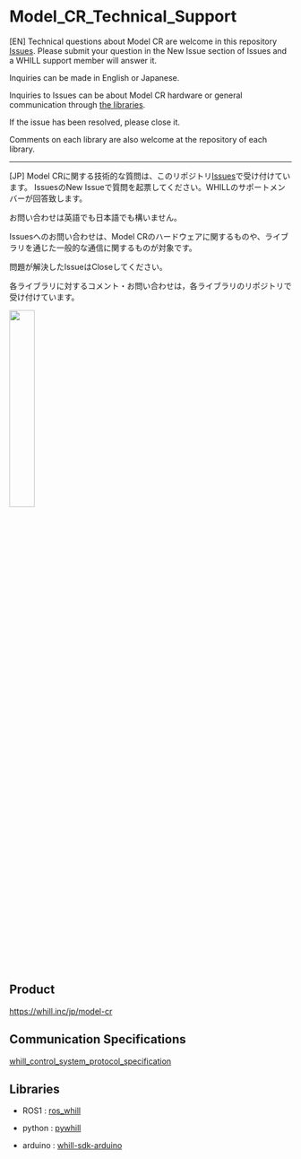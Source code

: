 # Model_CR_Technical_Support
[EN]
Technical questions about Model CR are welcome in this repository [Issues](https://github.com/WHILL/Model_CR_Technical_Support/issues).
Please submit your question in the New Issue section of Issues and a WHILL support member will answer it.

Inquiries can be made in English or Japanese.

Inquiries to Issues can be about Model CR hardware or general communication through [the libraries](https://github.com/WHILL/Model_CR_Technical_Support/blob/main/README.md#libraries).

If the issue has been resolved, please close it.

Comments on each library are also welcome at the repository of each library.

---

[JP]
Model CRに関する技術的な質問は、このリポジトリ[Issues](https://github.com/WHILL/Model_CR_Technical_Support/issues)で受け付けています。
IssuesのNew Issueで質問を起票してください。WHILLのサポートメンバーが回答致します。

お問い合わせは英語でも日本語でも構いません。

Issuesへのお問い合わせは、Model CRのハードウェアに関するものや、ライブラリを通じた一般的な通信に関するものが対象です。

問題が解決したIssueはCloseしてください。

各ライブラリに対するコメント・お問い合わせは，各ライブラリのリポジトリで受け付けています。

<img src="https://user-images.githubusercontent.com/20053970/104392422-5fba7a80-5585-11eb-92dd-53753f64624d.png" width=30%>

## Product
https://whill.inc/jp/model-cr

## Communication Specifications
[whill_control_system_protocol_specification](https://github.com/WHILL/whill_control_system_protocol_specification)

## Libraries
- ROS1 : [ros_whill](https://github.com/WHILL/ros_whill)

- python : [pywhill](https://github.com/WHILL/pywhill)

- arduino : [whill-sdk-arduino](https://github.com/WHILL/whill-sdk-arduino)

